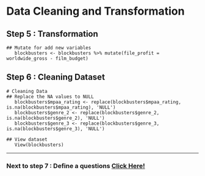 # Data Cleaning and Transformation

## Step 5 : Transformation
```
## Mutate for add new variables
   blockbusters <- blockbusters %>% mutate(file_profit = worldwide_gross - film_budget)
```   

## Step 6 : Cleaning Dataset
```
# Cleaning Data
## Replace the NA values to NULL
   blockbusters$mpaa_rating <- replace(blockbusters$mpaa_rating, is.na(blockbusters$mpaa_rating), 'NULL')
   blockbusters$genre_2 <- replace(blockbusters$genre_2, is.na(blockbusters$genre_2), 'NULL')
   blockbusters$genre_3 <- replace(blockbusters$genre_3, is.na(blockbusters$genre_3), 'NULL')

## View dataset
   View(blockbusters) 

```
---
### Next to step 7 : Define a questions [Click Here!](https://github.com/sit-2021-int214/021-Worldwide-Blockbusters-2019-1977/blob/main/Step%207%20:%20definequestion.md)

